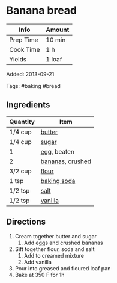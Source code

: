 # Banana bread

| Info      | Amount |
| --------- | ------ |
| Prep Time | 10 min |
| Cook Time | 1 h    |
| Yields    | 1 loaf |

Added: 2013-09-21

Tags: #baking #bread

## Ingredients

| Quantity | Item                                            |
| -------- | ----------------------------------------------- |
| 1/4 cup  | [butter](../_ingredients/butter.md)             |
| 1/4 cup  | [sugar](../_ingredients/sugar.md)               |
| 1        | [egg](../_ingredients/egg.md), beaten           |
| 2        | [bananas](../_ingredients/banana.md), crushed   |
| 3/2 cup  | [flour](../_ingredients/flour.md)               |
| 1 tsp    | [baking soda](../_ingredients/baking%20soda.md) |
| 1/2 tsp  | [salt](../_ingredients/salt.md)                 |
| 1/2 tsp  | [vanilla](../_ingredients/vanilla%20extract.md) |

## Directions

1. Cream together butter and sugar
    1. Add eggs and crushed bananas
2. Sift together flour, soda and salt
    1. Add to creamed mixture
    2. Add vanilla
3. Pour into greased and floured loaf pan
4. Bake at 350 F for 1h

